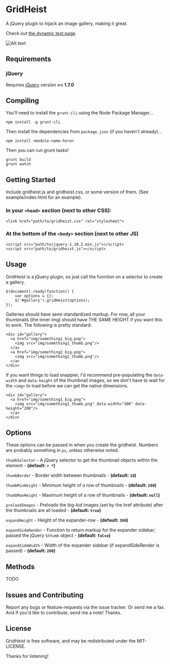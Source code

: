 
GridHeist
===========

A jQuery plugin to hijack an image gallery, making it great.

Check out [the dynamic test page](http://cav.is/gridheist/test/dynamic.html "Dynamic Test").

![Alt text](http://cav.is/img/gridheist-example.png "GridHeist Demo")

Requirements
------------

### jQuery

Requires [jQuery](http://jquery.com/ "jQuery") version **>= 1.7.0**


Compiling
---------

You'll need to install the `grunt-cli` using the Node Package Manager...

    npm install -g grunt-cli

Then install the dependencies from `package.json` (if you haven't already)...

    npm install <module-name-here>

Then you can run grunt tasks!

    grunt build
    grunt watch


Getting Started
---------------

Include gridheist.js and gridheist.css, or some version of them.  (See example/index.html for an example).

### In your `<head>` section (next to other CSS):

    <link href="path/to/gridheist.css" rel="stylesheet">

### At the bottom of the `<body>` section (next to other JS)

    <script src="path/to/jquery-1.10.2.min.js"></script>
    <script src="path/to/gridheist.js"></script>


Usage
------------

GridHeist is a jQuery plugin, so just call the function on a selector to create a gallery.

    $(document).ready(function() {
        var options = {};
        $('#gallery').gridHeist(options);
    });

Galleries should have semi-standardized markup.  For now, all your thumbnails (the inner img) should have THE SAME HEIGHT if you want this to work. The following is pretty standard:

    <div id="gallery">
      <a href="img/something1_big.png">
        <img src="img/something1_thumb.png"/>
      </a>
      <a href="img/something2_big.png">
        <img src="img/something2_thumb.png"/>
      </a>
    </div>

If you want things to load snappier, I'd recommend pre-populating the `data-width` and `data-height` of the thumbnail images, so we don't have to wait for the `<img>` to load before we can get the native dimensions.

    <div id="gallery">
      <a href="img/something1_big.png">
        <img src="img/something1_thumb.png" data-width="300" data-height="200"/>
      </a>
    </div>


Options
------------

These options can be passed in when you create the gridheist.  Numbers are probably something in `px`, unless otherwise noted.

`thumbSelector` - A jQuery selector to get the thumbnail objects within the element - __(default: `> *`)__

`thumbBorder` - Border width between thumbnails - __(default: `10`)__

`thumbMinHeight` - Minimum height of a row of thumbnails - __(default: `200`)__

`thumbMaxHeight` - Maximum height of a row of thumbnails - __(default: `null`)__

`preloadImages` - Preloads the big-kid images (set by the href attribute) after the thumbnails are all loaded - __(default: `true`)__

`expandHeight` - Height of the expander-row - __(default: `300`)__

`expandSideRender` - Function to return markup for the expander sidebar; passed the jQuery `$thumb` object - __(default: `false`)__

`expandSideWidth` - Width of the expander sidebar (if expandSideRender is passed) - __(default: `200`)__


Methods
------------

TODO


Issues and Contributing
-----------------------

Report any bugs or feature-requests via the issue tracker.  Or send me a fax.  And if you'd like to contribute, send me a note!  Thanks.


License
------------

GridHeist is free software, and may be redistributed under the MIT-LICENSE.

Thanks for listening!
